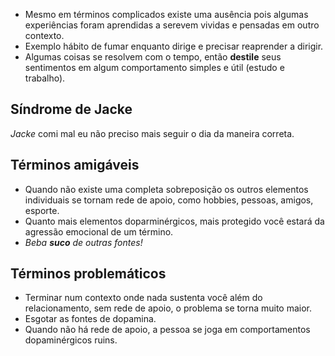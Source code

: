 - Mesmo em términos complicados existe uma ausência pois algumas experiências foram aprendidas a serevem vividas e pensadas em outro contexto.
- Exemplo hábito de fumar enquanto dirige e precisar reaprender a dirigir.
- Algumas coisas se resolvem com o tempo, então **destile** seus sentimentos em algum comportamento simples e útil (estudo e trabalho).

## Síndrome de Jacke

 *Jacke* comi mal eu não preciso mais seguir o dia da maneira correta.

## Términos amigáveis

- Quando não existe uma completa sobreposição os outros elementos individuais se tornam rede de apoio, como hobbies, pessoas, amigos, esporte.
- Quanto mais elementos doparminérgicos, mais protegido você estará da agressão emocional de um término.
- *Beba **suco** de outras fontes!*

## Términos problemáticos

- Terminar num contexto onde nada sustenta você além do relacionamento, sem rede de apoio, o problema se torna muito maior.
- Esgotar as fontes de dopamina.
- Quando não há rede de apoio, a pessoa se joga em comportamentos dopaminérgicos ruins.